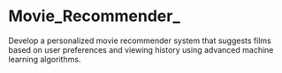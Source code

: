# Movie_Recommender_
 Develop a personalized movie recommender system that suggests films based on user preferences and viewing history using advanced machine learning algorithms.
